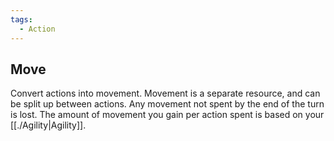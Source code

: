 ```yaml
---
tags:
  - Action
---
```

## Move
Convert actions into movement. Movement is a separate resource, and can be split up between actions. Any movement not spent by the end of the turn is lost. The amount of movement you gain per action spent is based on your [[./Agility|Agility]].
